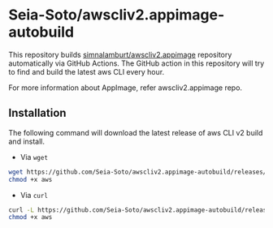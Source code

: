 # Seia-Soto/awscliv2.appimage-autobuild

This repository builds [simnalamburt/awscliv2.appimage](https://github.com/simnalamburt/awscliv2.appimage) repository automatically via GitHub Actions.
The GitHub action in this repository will try to find and build the latest aws CLI every hour.

For more information about AppImage, refer awscliv2.appimage repo.

## Installation

The following command will download the latest release of aws CLI v2 build and install.

- Via `wget`

```sh
wget https://github.com/Seia-Soto/awscliv2.appimage-autobuild/releases/latest/download/aws-x86_64.AppImage -O aws
chmod +x aws
```

- Via `curl`

```sh
curl -L https://github.com/Seia-Soto/awscliv2.appimage-autobuild/releases/latest/download/aws-x86_64.AppImage -o aws
chmod +x aws
```
